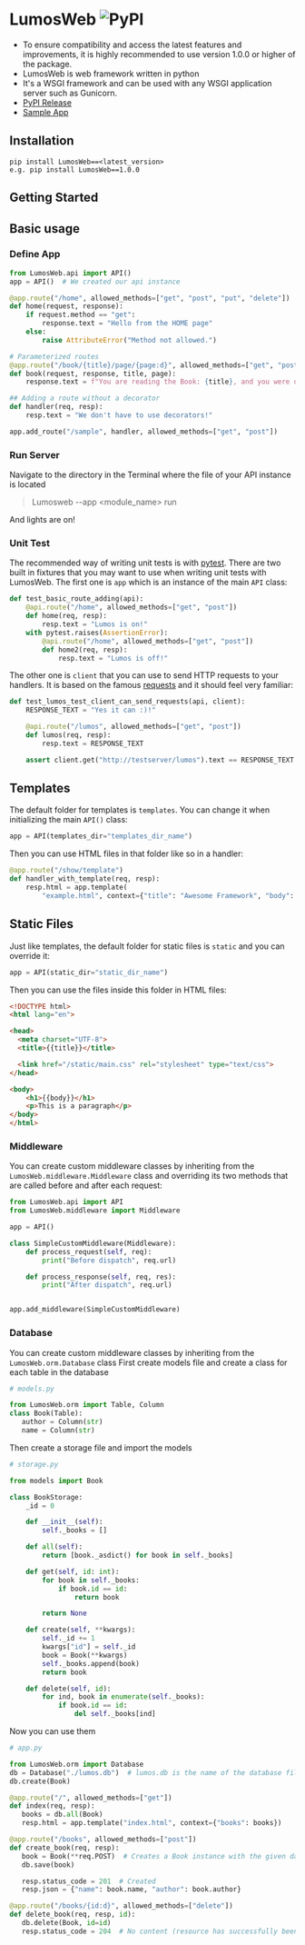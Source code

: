 # LumosWeb ![PyPI](https://img.shields.io/pypi/v/LumosWeb.svg)

- To ensure compatibility and access the latest features and improvements, it is highly recommended to use version 1.0.0 or higher of the package. 
- LumosWeb is web framework written in python
- It's a WSGI framework and can be used with any WSGI application server such as Gunicorn.
- [PyPI Release](https://pypi.org/project/LumosWeb/)
- [Sample App](https://github.com/Sddilora/LumosWeb-SampleApp)



## Installation
```shell
pip install LumosWeb==<latest_version>
e.g. pip install LumosWeb==1.0.0
```

## Getting Started

## Basic usage

### Define App

```python
from LumosWeb.api import API()
app = API()  # We created our api instance
```

```python
@app.route("/home", allowed_methods=["get", "post", "put", "delete"])
def home(request, response):
    if request.method == "get":
        response.text = "Hello from the HOME page"
    else:
        raise AttributeError("Method not allowed.")

# Parameterized routes
@app.route("/book/{title}/page/{page:d}", allowed_methods=["get", "post"])
def book(request, response, title, page):
    response.text = f"You are reading the Book: {title}, and you were on Page: {page}"

## Adding a route without a decorator
def handler(req, resp):
    resp.text = "We don't have to use decorators!"

app.add_route("/sample", handler, allowed_methods=["get", "post"])


```
### Run Server 
Navigate to the directory in the Terminal where the file of your API instance is located
> Lumosweb --app <module_name> run

And lights are on!

### Unit Test

The recommended way of writing unit tests is with [pytest](https://docs.pytest.org/en/latest/). There are two built in fixtures
that you may want to use when writing unit tests with LumosWeb. The first one is `app` which is an instance of the main `API` class:
```python
def test_basic_route_adding(api):
    @api.route("/home", allowed_methods=["get", "post"])
    def home(req, resp):
        resp.text = "Lumos is on!"
    with pytest.raises(AssertionError):
        @api.route("/home", allowed_methods=["get", "post"])
        def home2(req, resp):
            resp.text = "Lumos is off!"
```
The other one is `client` that you can use to send HTTP requests to your handlers. It is based on the famous [requests](https://requests.readthedocs.io/) and it should feel very familiar:
```python
def test_lumos_test_client_can_send_requests(api, client):
    RESPONSE_TEXT = "Yes it can :)!"

    @api.route("/lumos", allowed_methods=["get", "post"])
    def lumos(req, resp):
        resp.text = RESPONSE_TEXT

    assert client.get("http://testserver/lumos").text == RESPONSE_TEXT

```

## Templates
The default folder for templates is `templates`. You can change it when initializing the main `API()` class:
```python
app = API(templates_dir="templates_dir_name")
```
Then you can use HTML files in that folder like so in a handler:

```python
@app.route("/show/template")
def handler_with_template(req, resp):
    resp.html = app.template(
        "example.html", context={"title": "Awesome Framework", "body": "welcome to the future!"})
```

## Static Files

Just like templates, the default folder for static files is `static` and you can override it:
```python
app = API(static_dir="static_dir_name")
```
Then you can use the files inside this folder in HTML files:
```html
<!DOCTYPE html>
<html lang="en">

<head>
  <meta charset="UTF-8">
  <title>{{title}}</title>

  <link href="/static/main.css" rel="stylesheet" type="text/css">
</head>

<body>
    <h1>{{body}}</h1>
    <p>This is a paragraph</p>
</body>
</html>
 ```

 ### Middleware
You can create custom middleware classes by inheriting from the `LumosWeb.middleware.Middleware` class and overriding its two methods
that are called before and after each request:

```python
from LumosWeb.api import API
from LumosWeb.middleware import Middleware

app = API()

class SimpleCustomMiddleware(Middleware):
    def process_request(self, req):
        print("Before dispatch", req.url)

    def process_response(self, req, res):
        print("After dispatch", req.url)


app.add_middleware(SimpleCustomMiddleware)
```

 ### Database
 You can create custom middleware classes by inheriting from the `LumosWeb.orm.Database` class
 First create models file and create a class for each table in the database

 ```python
# models.py

from LumosWeb.orm import Table, Column
class Book(Table):
    author = Column(str)
    name = Column(str)
 ```
Then create a storage file and import the models

```python
# storage.py

from models import Book

class BookStorage:
    _id = 0

    def __init__(self):
        self._books = []

    def all(self):
        return [book._asdict() for book in self._books]

    def get(self, id: int):
        for book in self._books:
            if book.id == id:
                return book

        return None

    def create(self, **kwargs):
        self._id += 1
        kwargs["id"] = self._id
        book = Book(**kwargs)
        self._books.append(book)
        return book

    def delete(self, id):
        for ind, book in enumerate(self._books):
            if book.id == id:
                del self._books[ind]
```
Now you can use them

 ```python
 # app.py

from LumosWeb.orm import Database
db = Database("./lumos.db")  # lumos.db is the name of the database file
db.create(Book)

@app.route("/", allowed_methods=["get"])
def index(req, resp):
    books = db.all(Book)
    resp.html = app.template("index.html", context={"books": books})

@app.route("/books", allowed_methods=["post"])
def create_book(req, resp):
    book = Book(**req.POST)  # Creates a Book instance with the given data in the request.
    db.save(book)

    resp.status_code = 201  # Created
    resp.json = {"name": book.name, "author": book.author}

@app.route("/books/{id:d}", allowed_methods=["delete"])
def delete_book(req, resp, id):
    db.delete(Book, id=id)
    resp.status_code = 204  # No content (resource has successfully been deleted.)

```
